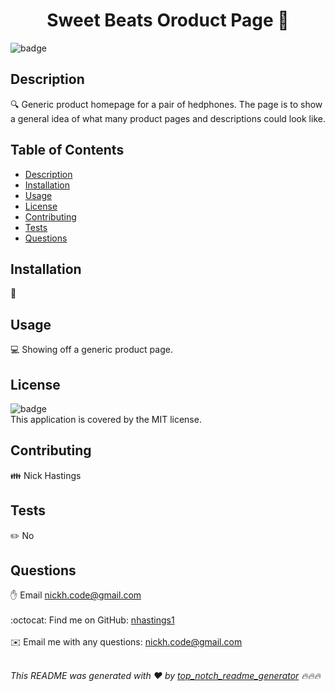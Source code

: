 
<h1 align="center">Sweet Beats Oroduct Page 👋</h1>
  
![badge](https://img.shields.io/badge/license-MIT-brightgreen)<br />
## Description
🔍 Generic product homepage for a pair of hedphones. The page is to show a general idea  of what many product pages and descriptions could look like.

## Table of Contents
- [Description](#description)
- [Installation](#installation)
- [Usage](#usage)
- [License](#license)
- [Contributing](#contributing)
- [Tests](#tests)
- [Questions](#questions)

## Installation
💾 

## Usage
💻 Showing off a generic product page.

## License
![badge](https://img.shields.io/badge/license-MIT-brightgreen)
<br />
This application is covered by the MIT license. 

## Contributing
👪 Nick Hastings

## Tests
✏️ No

## Questions
✋ Email nickh.code@gmail.com<br />
<br />
:octocat: Find me on GitHub: [nhastings1](https://github.com/nhastings1)<br />
<br />
✉️ Email me with any questions: nickh.code@gmail.com<br /><br />

_This README was generated with ❤️ by [
top_notch_readme_generator](https://github.com/nhastings1/top-notch-readme-generator) 🔥🔥🔥_
    
